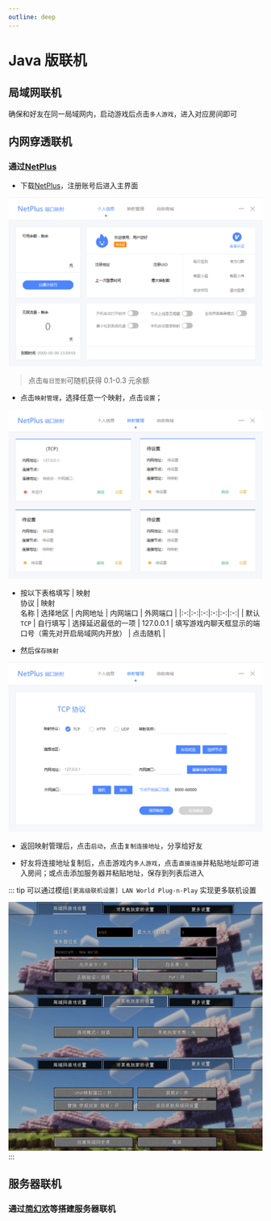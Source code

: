 ```yaml
---
outline: deep
---
```


# Java 版联机
## 局域网联机

确保和好友在同一局域网内，启动游戏后点击`多人游戏`，进入对应房间即可

## 内网穿透联机
### 通过[NetPlus](https://netplus.xingl.net/)
- 下载[NetPlus](https://netplus.xingl.net/)，注册账号后进入主界面

![image.png](images/image.png)

> 点击`每日签到`可随机获得 0.1-0.3 元余额

- 点击`映射管理`，选择任意一个映射，点击`设置`；

![image.png](images/image1.png)

- 按以下表格填写
  | 映射<br>协议 | 映射<br>名称 | 选择地区 | 内网地址 | 内网端口 | 外网端口 |
  |:-:|:-:|:-:|:-:|:-:|:-:|
  | 默认 `TCP` | 自行填写 | 选择延迟最低的一项 | 127.0.0.1 | 填写游戏内聊天框显示的端口号（需先对开启局域网内开放） | 点击随机 |

- 然后`保存映射`

![image.png](images/image2.png)

- 返回映射管理后，点击`启动`，点击`复制连接地址`，分享给好友

- 好友将连接地址复制后，点击游戏内`多人游戏`，点击`直接连接`并粘贴地址即可进入房间；或点击添加服务器并粘贴地址，保存到列表后进入

::: tip
可以通过模组`[更高级联机设置] LAN World Plug-n-Play` 实现更多联机设置

![1](images/1.jpeg)
:::
## 服务器联机
### 通过[简幻欢](https://simpfun.cn/)等搭建服务器联机